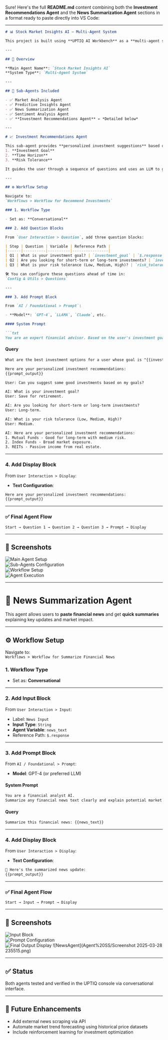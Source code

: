 Sure! Here's the full **README.md** content combining both the **Investment Recommendations Agent** and the **News Summarization Agent** sections in a format ready to paste directly into VS Code:

---

```markdown
# 📊 Stock Market Insights AI – Multi-Agent System

This project is built using **UPTIQ AI Workbench** as a **multi-agent system** to provide intelligent stock market insights. Each sub-agent focuses on a specialized task such as investment recommendations, financial news summarization, sentiment analysis, and more.

---

## 🧠 Overview

**Main Agent Name**: `Stock Market Insights AI`  
**System Type**: `Multi-Agent System`

---

## 🤖 Sub-Agents Included

- ✅ Market Analysis Agent  
- ✅ Predictive Insights Agent  
- ✅ News Summarization Agent  
- ✅ Sentiment Analysis Agent  
- ✅ **Investment Recommendations Agent** ← *Detailed below*

---

# 📈 Investment Recommendations Agent

This sub-agent provides **personalized investment suggestions** based on three key user inputs:  
1. **Investment Goal**  
2. **Time Horizon**  
3. **Risk Tolerance**

It guides the user through a sequence of questions and uses an LLM to generate smart investment advice.

---

## ⚙️ Workflow Setup

Navigate to:  
`Workflows > Workflow for Recommend Investments`

### 1. Workflow Type

- Set as: **Conversational**

### 2. Add Question Blocks

From `User Interaction > Question`, add three question blocks:

| Step | Question | Variable | Reference Path |
|------|----------|----------|----------------|
| Q1 | What is your investment goal? | `investment_goal` | `$.response` |
| Q2 | Are you looking for short-term or long-term investments? | `investment_horizon` | `$.response` |
| Q3 | What is your risk tolerance (Low, Medium, High)? | `risk_tolerance` | `$.response` |

🛠 You can configure these questions ahead of time in:  
`Config & Utils > Questions`

---

### 3. Add Prompt Block

From `AI / Foundational > Prompt`:

- **Model**: `GPT-4`, `LLAMA`, `Claude`, etc.

#### System Prompt

```txt
You are an expert financial advisor. Based on the user's investment goal, time horizon, and risk tolerance, recommend 3 ideal investment options.
```

#### Query

```txt
What are the best investment options for a user whose goal is "{{investment_goal}}", investment horizon is "{{investment_horizon}}", and risk tolerance is "{{risk_tolerance}}"?

Here are your personalized investment recommendations:
{{prompt_output}}

User: Can you suggest some good investments based on my goals?

AI: What is your investment goal?
User: Save for retirement.

AI: Are you looking for short-term or long-term investments?
User: Long-term.

AI: What is your risk tolerance (Low, Medium, High)?
User: Medium.

AI: Here are your personalized investment recommendations:
1. Mutual Funds - Good for long-term with medium risk.
2. Index Funds - Broad market exposure.
3. REITs - Passive income from real estate.
```

---

### 4. Add Display Block

From `User Interaction > Display`:

- **Text Configuration**:

```txt
Here are your personalized investment recommendations:
{{prompt_output}}
```

---

### ✅ Final Agent Flow

```text
Start → Question 1 → Question 2 → Question 3 → Prompt → Display
```

---

## 📸 Screenshots

![Main Agent Setup](Agent%20SS/Screenshot%202025-03-28%20224147.png)  
![Sub-Agents Configuration](Agent%20SS/Screenshot%202025-03-28%20224126.png)  
![Workflow Setup](Agent%20SS/Screenshot%202025-03-28%20224059.png)  
![Agent Execution](Agent%20SS/Screenshot%202025-03-28%20225149.png)

---

# 📰 News Summarization Agent

This agent allows users to **paste financial news** and get **quick summaries** explaining key updates and market impact.

---

## ⚙️ Workflow Setup

Navigate to:  
`Workflows > Workflow for Summarize Financial News`

### 1. Workflow Type

- Set as: **Conversational**

---

### 2. Add Input Block

From `User Interaction > Input`:

- Label: `News Input`
- **Input Type**: `String`
- **Agent Variable**: `news_text`  
- Reference Path: `$.response`

---

### 3. Add Prompt Block

From `AI / Foundational > Prompt`:

- **Model**: GPT-4 (or preferred LLM)

#### System Prompt

```txt
You are a financial analyst AI.
Summarize any financial news text clearly and explain potential market impact.
```

#### Query

```txt
Summarize this financial news: {{news_text}}
```

---

### 4. Add Display Block

From `User Interaction > Display`:

- **Text Configuration**:

```txt
📌 Here's the summarized news update:
{{prompt_output}}
```

---

### ✅ Final Agent Flow

```text
Start → Input → Prompt → Display
```

---

## 📸 Screenshots

![Input Block](Agent%20SS/Screenshot%202025-03-28%20223900.png)  
![Prompt Configuration](Agent%20SS/Screenshot%202025-03-28%20223839.png)  
![Final Output Display](Agent%20SS/Screenshot%202025-03-28%20223819.png)
![NewsAgent](Agent%20SS/Screenshot 2025-03-28 235515.png)

---

## ✅ Status

Both agents tested and verified in the UPTIQ console via conversational interface.

---

## 🚀 Future Enhancements

- Add external news scraping via API
- Automate market trend forecasting using historical price datasets
- Include reinforcement learning for investment optimization